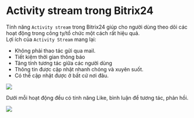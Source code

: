 # Activity stream trong Bitrix24  

Tính năng `Activity stream` trong Bitrix24 giúp cho người dùng theo dõi các hoạt động trong công ty/tổ chức một cách rất hiệu quả.  
Lợi ích của `Activity Stream` mang lại:  
- Không phải thao tác gửi qua mail.
- Tiết kiệm thời gian thông báo
- Tăng tính tương tác giữa các người dùng
- Thông tin được cập nhật nhanh chóng và xuyên suốt.  
- Có thể cập nhật được ở bất cứ nơi đâu.  

<img src="https://i.imgur.com/Z6pYTKJ.png">  

Dưới mỗi hoạt động đều có tính năng Like, bình luận để tương tác, phản hồi.

<img src="https://i.imgur.com/R8cK3BE.png">  



